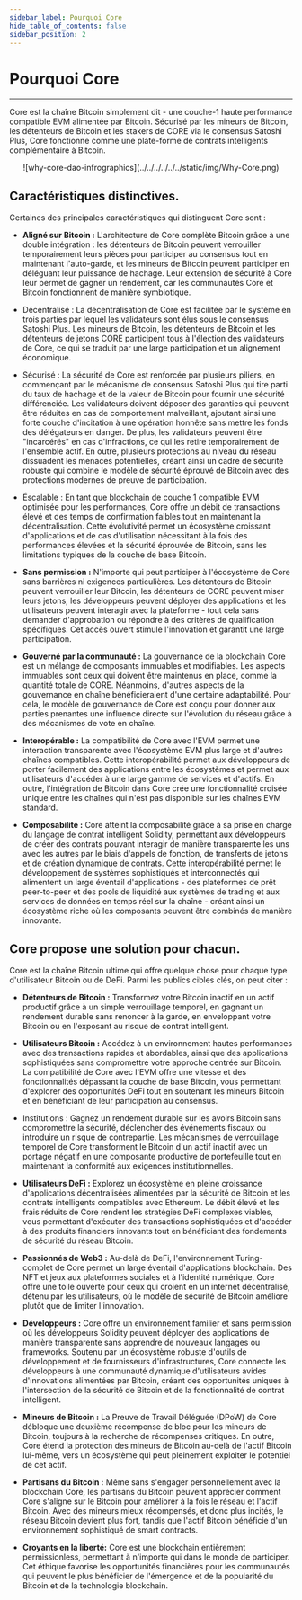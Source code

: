 ```yaml
---
sidebar_label: Pourquoi Core
hide_table_of_contents: false
sidebar_position: 2
---
```


# Pourquoi Core

---

Core est la chaîne Bitcoin simplement dit - une couche-1 haute performance compatible EVM alimentée par Bitcoin. Sécurisé par les mineurs de Bitcoin, les détenteurs de Bitcoin et les stakers de CORE via le consensus Satoshi Plus, Core fonctionne comme une plate-forme de contrats intelligents complémentaire à Bitcoin.

<p align="center">
![why-core-dao-infrographics](../../../../../../static/img/Why-Core.png)
</p>

## Caractéristiques distinctives.

Certaines des principales caractéristiques qui distinguent Core sont :

- **Aligné sur Bitcoin :** L'architecture de Core complète Bitcoin grâce à une double intégration : les détenteurs de Bitcoin peuvent verrouiller temporairement leurs pièces pour participer au consensus tout en maintenant l'auto-garde, et les mineurs de Bitcoin peuvent participer en déléguant leur puissance de hachage. Leur extension de sécurité à Core leur permet de gagner un rendement, car les communautés Core et Bitcoin fonctionnent de manière symbiotique.

- Décentralisé : La décentralisation de Core est facilitée par le système en trois parties par lequel les validateurs sont élus sous le consensus Satoshi Plus. Les mineurs de Bitcoin, les détenteurs de Bitcoin et les détenteurs de jetons CORE participent tous à l'élection des validateurs de Core, ce qui se traduit par une large participation et un alignement économique.

- Sécurisé : La sécurité de Core est renforcée par plusieurs piliers, en commençant par le mécanisme de consensus Satoshi Plus qui tire parti du taux de hachage et de la valeur de Bitcoin pour fournir une sécurité différenciée. Les validateurs doivent déposer des garanties qui peuvent être réduites en cas de comportement malveillant, ajoutant ainsi une forte couche d'incitation à une opération honnête sans mettre les fonds des délégateurs en danger. De plus, les validateurs peuvent être "incarcérés" en cas d'infractions, ce qui les retire temporairement de l'ensemble actif. En outre, plusieurs protections au niveau du réseau dissuadent les menaces potentielles, créant ainsi un cadre de sécurité robuste qui combine le modèle de sécurité éprouvé de Bitcoin avec des protections modernes de preuve de participation.

- Éscalable : En tant que blockchain de couche 1 compatible EVM optimisée pour les performances, Core offre un débit de transactions élevé et des temps de confirmation faibles tout en maintenant la décentralisation. Cette évolutivité permet un écosystème croissant d'applications et de cas d'utilisation nécessitant à la fois des performances élevées et la sécurité éprouvée de Bitcoin, sans les limitations typiques de la couche de base Bitcoin.

- **Sans permission :** N'importe qui peut participer à l'écosystème de Core sans barrières ni exigences particulières. Les détenteurs de Bitcoin peuvent verrouiller leur Bitcoin, les détenteurs de CORE peuvent miser leurs jetons, les développeurs peuvent déployer des applications et les utilisateurs peuvent interagir avec la plateforme - tout cela sans demander d'approbation ou répondre à des critères de qualification spécifiques. Cet accès ouvert stimule l'innovation et garantit une large participation.

- **Gouverné par la communauté :** La gouvernance de la blockchain Core est un mélange de composants immuables et modifiables. Les aspects immuables sont ceux qui doivent être maintenus en place, comme la quantité totale de CORE. Néanmoins, d'autres aspects de la gouvernance en chaîne bénéficieraient d'une certaine adaptabilité. Pour cela, le modèle de gouvernance de Core est conçu pour donner aux parties prenantes une influence directe sur l'évolution du réseau grâce à des mécanismes de vote en chaîne.

- **Interopérable :** La compatibilité de Core avec l'EVM permet une interaction transparente avec l'écosystème EVM plus large et d'autres chaînes compatibles. Cette interopérabilité permet aux développeurs de porter facilement des applications entre les écosystèmes et permet aux utilisateurs d'accéder à une large gamme de services et d'actifs. En outre, l'intégration de Bitcoin dans Core crée une fonctionnalité croisée unique entre les chaînes qui n'est pas disponible sur les chaînes EVM standard.

- **Composabilité :** Core atteint la composabilité grâce à sa prise en charge du langage de contrat intelligent Solidity, permettant aux développeurs de créer des contrats pouvant interagir de manière transparente les uns avec les autres par le biais d'appels de fonction, de transferts de jetons et de création dynamique de contrats. Cette interopérabilité permet le développement de systèmes sophistiqués et interconnectés qui alimentent un large éventail d'applications - des plateformes de prêt peer-to-peer et des pools de liquidité aux systèmes de trading et aux services de données en temps réel sur la chaîne - créant ainsi un écosystème riche où les composants peuvent être combinés de manière innovante.

## Core propose une solution pour chacun.

Core est la chaîne Bitcoin ultime qui offre quelque chose pour chaque type d'utilisateur Bitcoin ou de DeFi. Parmi les publics cibles clés, on peut citer :

- **Détenteurs de Bitcoin :** Transformez votre Bitcoin inactif en un actif productif grâce à un simple verrouillage temporel, en gagnant un rendement durable sans renoncer à la garde, en enveloppant votre Bitcoin ou en l'exposant au risque de contrat intelligent.

- **Utilisateurs Bitcoin :** Accédez à un environnement hautes performances avec des transactions rapides et abordables, ainsi que des applications sophistiquées sans compromettre votre approche centrée sur Bitcoin.
  La compatibilité de Core avec l'EVM offre une vitesse et des fonctionnalités dépassant la couche de base Bitcoin, vous permettant d'explorer des opportunités DeFi tout en soutenant les mineurs Bitcoin et en bénéficiant de leur participation au consensus.

- Institutions : Gagnez un rendement durable sur les avoirs Bitcoin sans compromettre la sécurité, déclencher des événements fiscaux ou introduire un risque de contrepartie. Les mécanismes de verrouillage temporel de Core transforment le Bitcoin d'un actif inactif avec un portage négatif en une composante productive de portefeuille tout en maintenant la conformité aux exigences institutionnelles.

- **Utilisateurs DeFi :** Explorez un écosystème en pleine croissance d'applications décentralisées alimentées par la sécurité de Bitcoin et les contrats intelligents compatibles avec Ethereum. Le débit élevé et les frais réduits de Core rendent les stratégies DeFi complexes viables, vous permettant d'exécuter des transactions sophistiquées et d'accéder à des produits financiers innovants tout en bénéficiant des fondements de sécurité du réseau Bitcoin.

- **Passionnés de Web3 :** Au-delà de DeFi, l'environnement Turing-complet de Core permet un large éventail d'applications blockchain. Des NFT et jeux aux plateformes sociales et à l'identité numérique, Core offre une toile ouverte pour ceux qui croient en un internet décentralisé, détenu par les utilisateurs, où le modèle de sécurité de Bitcoin améliore plutôt que de limiter l'innovation.

- **Développeurs :** Core offre un environnement familier et sans permission où les développeurs Solidity peuvent déployer des applications de manière transparente sans apprendre de nouveaux langages ou frameworks. Soutenu par un écosystème robuste d'outils de développement et de fournisseurs d'infrastructures, Core connecte les développeurs à une communauté dynamique d'utilisateurs avides d'innovations alimentées par Bitcoin, créant des opportunités uniques à l'intersection de la sécurité de Bitcoin et de la fonctionnalité de contrat intelligent.

- **Mineurs de Bitcoin :** La Preuve de Travail Déléguée (DPoW) de Core débloque une deuxième récompense de bloc pour les mineurs de Bitcoin, toujours à la recherche de récompenses critiques. En outre, Core étend la protection des mineurs de Bitcoin au-delà de l'actif Bitcoin lui-même, vers un écosystème qui peut pleinement exploiter le potentiel de cet actif.

- **Partisans du Bitcoin :** Même sans s'engager personnellement avec la blockchain Core, les partisans du Bitcoin peuvent apprécier comment Core s'aligne sur le Bitcoin pour améliorer à la fois le réseau et l'actif Bitcoin. Avec des mineurs mieux récompensés, et donc plus incités, le réseau Bitcoin devient plus fort, tandis que l'actif Bitcoin bénéficie d'un environnement sophistiqué de smart contracts.

- **Croyants en la liberté:** Core est une blockchain entièrement permissionless, permettant à n'importe qui dans le monde de participer. Cet éthique favorise les opportunités financières pour les communautés qui peuvent le plus bénéficier de l'émergence et de la popularité du Bitcoin et de la technologie blockchain.